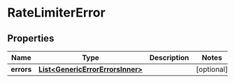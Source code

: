

# RateLimiterError


## Properties

| Name | Type | Description | Notes |
|------------ | ------------- | ------------- | -------------|
|**errors** | [**List&lt;GenericErrorErrorsInner&gt;**](GenericErrorErrorsInner.md) |  |  [optional] |




